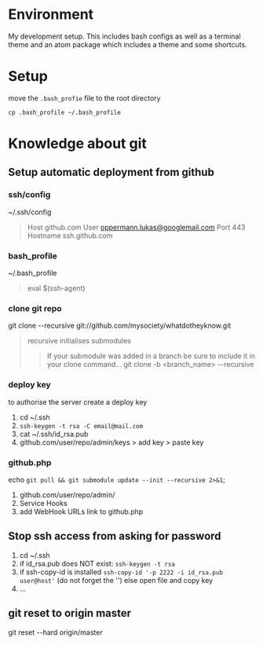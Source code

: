 # Environment

My development setup. This includes bash configs as well as a terminal theme and an atom package which includes a theme and some shortcuts.

# Setup

move the `.bash_profie` file to the root directory

```
cp .bash_profile ~/.bash_profile
```

# Knowledge about git

## Setup automatic deployment from github

### ssh/config
~/.ssh/config
> Host github.com
> User oppermann.lukas@googlemail.com
> Port 443
> Hostname ssh.github.com

### bash_profile
~/.bash_profile
> eval $(ssh-agent)

### clone git repo
git clone --recursive git://github.com/mysociety/whatdotheyknow.git
> recursive initialises submodules
>> If your submodule was added in a branch be sure to include it in your clone command... git clone -b <branch_name> --recursive <remote> <directory>

### deploy key
to authorise the server create a deploy key
1. cd ~/.ssh
2. `ssh-keygen -t rsa -C email@mail.com`
3. cat ~/.ssh/id_rsa.pub
4. github.com/user/repo/admin/keys > add key > paste key

### github.php
echo `git pull && git submodule update --init --recursive 2>&1`;

1. github.com/user/repo/admin/
2. Service Hooks
3. add WebHook URLs link to github.php


## Stop ssh access from asking for password
1. cd ~/.ssh
2. if id_rsa.pub does NOT exist:
`ssh-keygen -t rsa`
3. if ssh-copy-id is installed
`ssh-copy-id '-p 2222 -i id_rsa.pub user@host'` (do not forget the '')
else
open file and copy key
4. ...


## git reset to origin master
git reset --hard origin/master

